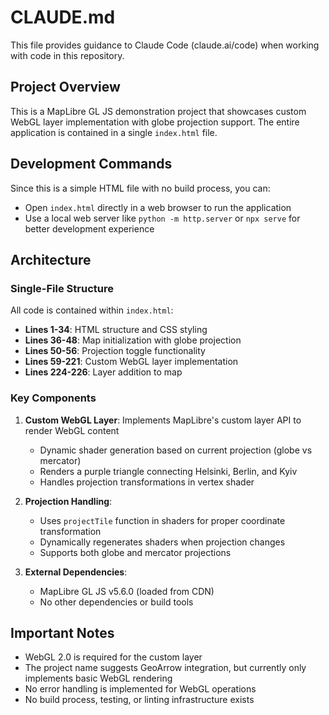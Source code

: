 # CLAUDE.md

This file provides guidance to Claude Code (claude.ai/code) when working with code in this repository.

## Project Overview

This is a MapLibre GL JS demonstration project that showcases custom WebGL layer implementation with globe projection support. The entire application is contained in a single `index.html` file.

## Development Commands

Since this is a simple HTML file with no build process, you can:
- Open `index.html` directly in a web browser to run the application
- Use a local web server like `python -m http.server` or `npx serve` for better development experience

## Architecture

### Single-File Structure
All code is contained within `index.html`:
- **Lines 1-34**: HTML structure and CSS styling
- **Lines 36-48**: Map initialization with globe projection
- **Lines 50-56**: Projection toggle functionality
- **Lines 59-221**: Custom WebGL layer implementation
- **Lines 224-226**: Layer addition to map

### Key Components

1. **Custom WebGL Layer**: Implements MapLibre's custom layer API to render WebGL content
   - Dynamic shader generation based on current projection (globe vs mercator)
   - Renders a purple triangle connecting Helsinki, Berlin, and Kyiv
   - Handles projection transformations in vertex shader

2. **Projection Handling**: 
   - Uses `projectTile` function in shaders for proper coordinate transformation
   - Dynamically regenerates shaders when projection changes
   - Supports both globe and mercator projections

3. **External Dependencies**:
   - MapLibre GL JS v5.6.0 (loaded from CDN)
   - No other dependencies or build tools

## Important Notes

- WebGL 2.0 is required for the custom layer
- The project name suggests GeoArrow integration, but currently only implements basic WebGL rendering
- No error handling is implemented for WebGL operations
- No build process, testing, or linting infrastructure exists